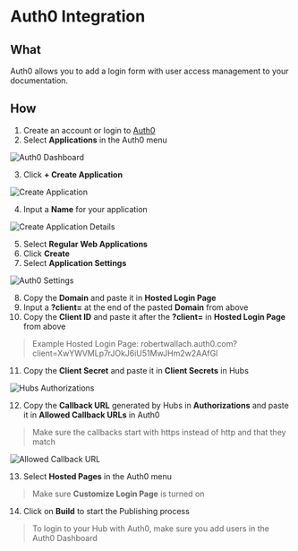 # Auth0 Integration 

## What 
Auth0 allows you to add a login form with user access management to your documentation. 

## How 
1. Create an account or login to [Auth0](https://auth0.com/)
2. Select **Applications** in the Auth0 menu

![Auth0 Dashboard](https://github.com/stoplightio/docs/blob/develop/assets/images/auth0-dashboard.png?raw=true)

3. Click **+ Create Application**

![Create Application](https://github.com/stoplightio/docs/blob/develop/assets/images/create-application.png?raw=true)

4. Input a **Name** for your application

![Create Application Details](https://github.com/stoplightio/docs/blob/develop/assets/images/application-create.png?raw=true)

5. Select **Regular Web Applications**
6. Click **Create** 
7. Select **Application Settings**

![Auth0 Settings](https://github.com/stoplightio/docs/blob/develop/assets/images/auth0-new-settings.png?raw=true)

8. Copy the **Domain** and paste it in **Hosted Login Page** 
9. Input a **?client=** at the end of the pasted **Domain** from above 
10. Copy the **Client ID** and paste it after the **?client=** in  **Hosted Login Page** from above 

> Example Hosted Login Page: robertwallach.auth0.com?client=XwYWVMLp7rJOkJ6iU51MwJHm2w2AAfGl

11. Copy the **Client Secret** and paste it in **Client Secrets** in Hubs 

![Hubs Authorizations](https://github.com/stoplightio/docs/blob/develop/assets/images/hubs-authorization.png?raw=true)

12. Copy the **Callback URL** generated by Hubs in **Authorizations** and paste it in **Allowed Callback URLs** in Auth0

> Make sure the callbacks start with https instead of http and that they match 

![Allowed Callback URL](https://github.com/stoplightio/docs/blob/develop/assets/images/callback-urls.png?raw=true)

13. Select **Hosted Pages** in the Auth0 menu 

>  Make sure **Customize Login Page** is turned on 

14. Click on **Build** to start the Publishing process 

> To login to your Hub with Auth0, make sure you add users in the Auth0 Dashboard 
